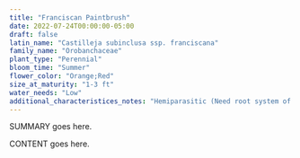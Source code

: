```yaml
---
title: "Franciscan Paintbrush"
date: 2022-07-24T00:00:00-05:00
draft: false
latin_name: "Castilleja subinclusa ssp. franciscana"
family_name: "Orobanchaceae"
plant_type: "Perennial"
bloom_time: "Summer"
flower_color: "Orange;Red"
size_at_maturity: "1-3 ft"
water_needs: "Low"
additional_characteristices_notes: "Hemiparasitic (Need root system of other plants for moisture and minerals) - favor composite family such as artemisia, sagebrush, coyotebush, pearly everlasting). Attracts Chalcedon Checkerspot (Euphydryas chalcedona) butterfly."
---
```


SUMMARY goes here.

<!--more-->

CONTENT goes here.